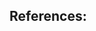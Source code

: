 ## References:

[^1]: M. Ben-Artzi & J. Falcovitz, *Generalized Riemann problems in computational fluid dynamics*, Cambridge University Press, 2003.
